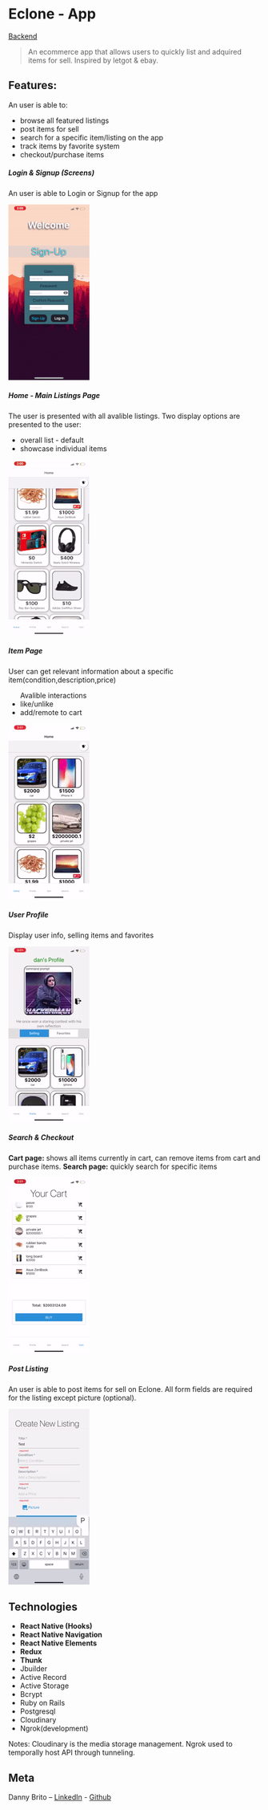 # Eclone - App

[Backend](https://github.com/DannyBrito/Eclone-backend)

> An ecommerce app that allows users to quickly list and adquired items for sell. Inspired by letgot & ebay.


## Features:
An user is able to:
<ul> 
    <li />browse all featured listings
    <li />post items for sell
    <li />search for a specific item/listing on the app
    <li />track items by favorite system
    <li />checkout/purchase items
</ul>

##### Login & Signup (Screens)
An user is able to Login or Signup for the app

![](./docs/StartScreens.gif)

##### Home - Main Listings Page
The user is presented with all avalible listings. Two display options are presented to the user:
<ul>
<li/> overall list - default 
<li/> showcase individual items 
</ul>

![](./docs/HomeScreen.gif)

##### Item Page
User can get relevant information about a specific item(condition,description,price)

<ul>Avalible interactions
<li/> like/unlike
<li/> add/remote to cart
</ul>

![](./docs/ListingScreen.gif)

##### User Profile
Display user info, selling items and favorites

![](./docs/Profile.gif)

##### Search & Checkout
<b>Cart page:</b> shows all items currently in cart, can remove items from cart and purchase items.
<b>Search page:</b> quickly search for specific items

![](./docs/SearchCart.gif)

##### Post Listing
An user is able to post items for sell on Eclone. All form fields are required for the listing except picture (optional).

![](./docs/Sell.gif)

## Technologies


<ul>
<li /><b>React Native (Hooks)</b>
<li /><b>React Native Navigation</b>
<li /><b>React Native Elements</b>
<li /><b>Redux</b>
<li /><b>Thunk</b>
<li />Jbuilder
<li />Active Record
<li />Active Storage
<li />Bcrypt
<li />Ruby on Rails
<li />Postgresql
<li />Cloudinary
<li />Ngrok(development)
</ul>

Notes:
Cloudinary is the media storage management.
Ngrok used to temporally host API through tunneling.

## Meta

Danny Brito – [LinkedIn](https://www.linkedin.com/in/dannybrito) - [Github](https://github.com/DannyBrito)


